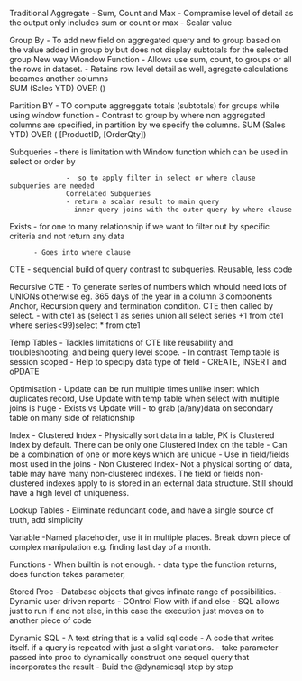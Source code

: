 Traditional
Aggregate - Sum, Count and Max - Compramise level of detail as the output only includes sum or count or max - Scalar value

Group By  - To add new field on aggregated query and to group based on the value added in group by
            but does not display subtotals for the selected group
New way
Wiondow Function - Allows use sum, count, to groups or all the rows in dataset.
                 - Retains row level detail as well, agregate calculations becames another columns               
SUM (Sales YTD) OVER ()

Partition BY           - TO compute aggreggate totals (subtotals) for groups while using window function
                       - Contrast to group by where non aggregated columns are specified, in partition by we specify the columns.
SUM (Sales YTD) OVER ( [ProductID, [OrderQty])

Subqueries        - there is limitation with Window function which can be used in select or order by

                  -  so to apply filter in select or where clause subqueries are needed
                  Correlated Subqueries
                  - return a scalar result to main query
                  - inner query joins with the outer query by where clause
                  
 Exists - for one to many relationship if we want to filter out by specific criteria and not return any data
                        
          - Goes into where clause
          
CTE       - sequencial build of query contrast to subqueries. Reusable, less code

Recursive CTE - To generate series of numbers which whould need lots of UNIONs otherwise eg. 365 days of the year in a column
                3 components  Anchor, Recursion query and termination condition. CTE then called by select.
                - with cte1 as (select 1 as series union all select series +1  from cte1 where series<99)select * from cte1
                
Temp Tables             - Tackles limitations of CTE like reusability and troubleshooting, and being query level scope.
                        - In contrast Temp table is session scoped
                        - Help to specipy data type of field
                        - CREATE, INSERT and oPDATE
            
Optimisation            - Update can be run multiple times unlike insert which duplicates record, Use Update with temp table when select with multiple joins is huge
                        - Exists vs Update will - to grab (a/any)data on secondary table on many side of relationship
                        
Index                - Clustered Index - Physically sort data in a table, PK is Clustered Index by default. There can be only one Clustered Index on the table
                                    - Can be a combination of one or more keys which are unique
                                    - Use in field/fields most used in the joins
                     - Non Clustered Index- Not a physical sorting of data, table may have many non-clustered indexes. The field or fields non-clustered indexes
                                    apply to is stored in an external data structure. Still should have a high level of uniqueness.
                        
                        
Lookup Tables                       - Eliminate redundant code, and have a single source of truth, add simplicity

Variable                            -Named placeholder, use it in multiple places. Break down piece of complex manipulation e.g. finding last day of a month.

Functions                           - When builtin is not enough. 
                                    - data type the function returns, does function takes parameter,
                     
Stored Proc                         - Database objects that gives infinate range of possibilities. 
                                    - Dynamic user driven reports
                        - COntrol Flow with if and else
                        - SQL allows just to run if and not else, in this case the execution just moves on to another piece of code
                        
                        
Dynamic SQL             - A text string that is a valid sql code
                        - A code that writes itself. if a query is repeated with just a slight variations. 
                        - take parameter passed into proc to dynamically construct one sequel query that incorporates the result
                        - Buid the @dynamicsql step by step
                       
                     
            
